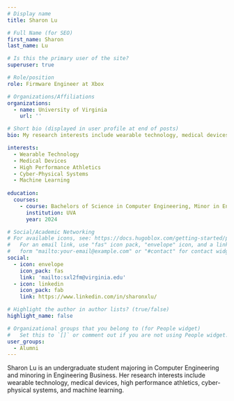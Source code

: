 ```yaml
---
# Display name
title: Sharon Lu

# Full Name (for SEO)
first_name: Sharon
last_name: Lu

# Is this the primary user of the site?
superuser: true

# Role/position
role: Firmware Engineer at Xbox

# Organizations/Affiliations
organizations:
  - name: University of Virginia
    url: ''

# Short bio (displayed in user profile at end of posts)
bio: My research interests include wearable technology, medical devices, high performance athletics, cyber-physical systems, and machine learning. 

interests:
  - Wearable Technology
  - Medical Devices
  - High Performance Athletics
  - Cyber-Physical Systems
  - Machine Learning
  
education:
  courses:
    - course: Bachelors of Science in Computer Engineering, Minor in Engineering Business
      institution: UVA
      year: 2024

# Social/Academic Networking
# For available icons, see: https://docs.hugoblox.com/getting-started/page-builder/#icons
#   For an email link, use "fas" icon pack, "envelope" icon, and a link in the
#   form "mailto:your-email@example.com" or "#contact" for contact widget.
social:
  - icon: envelope
    icon_pack: fas
    link: 'mailto:sxl2fm@virginia.edu'
  - icon: linkedin
    icon_pack: fab
    link: https://www.linkedin.com/in/sharonxlu/

# Highlight the author in author lists? (true/false)
highlight_name: false

# Organizational groups that you belong to (for People widget)
#   Set this to `[]` or comment out if you are not using People widget.
user_groups:
  - Alumni
---
```


Sharon Lu is an undergraduate student majoring in Computer Engineering and minoring in Engineering Business. Her research interests include wearable technology, medical devices, high performance athletics, cyber-physical systems, and machine learning. 
